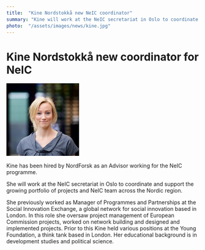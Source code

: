 ```yaml
---
title:  "Kine Nordstokkå new NeIC coordinator" 
summary: "Kine will work at the NeIC secretariat in Oslo to coordinate and support the growing portfolio of projects and NeIC team across the Nordic region."
photo:  "/assets/images/news/kine.jpg"
---
```


Kine Nordstokkå new coordinator for NeIC
========================================

<img class="smallpic" src="/assets/images/news/kine.jpg">

Kine has been hired by NordForsk as an Advisor working for the NeIC programme.

She will work at the NeIC secretariat in Oslo to coordinate and support the growing portfolio of projects and NeIC team across the Nordic region.

She previously worked as Manager of Programmes and Partnerships at the Social Innovation Exchange, a global network for social innovation based in London. In this role she oversaw project management of European Commission projects, worked on network building and designed and implemented projects. Prior to this Kine held various positions at the Young Foundation, a think tank based in London. Her educational background is in development studies and political science.
